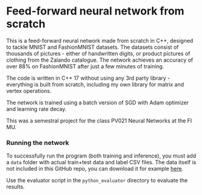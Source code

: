 # Feed-forward neural network from scratch

This is a feed-forward neural network made from scratch in C++, designed to tackle MNIST and FashionMNIST datasets. The datasets consist of thousands of pictures - either of handwritten digits, or product pictures of clothing from the Zalando catalogue. The network achieves an accuracy of over 88% on FashionMNIST after just a few minutes of training.

The code is written in C++ 17 without using any 3rd party library - everything is built from scratch, including my own library for matrix and vertex operations.

The network is trained using a batch version of SGD with Adam optimizer and learning rate decay.

This was a semestral project for the class PV021 Neural Networks at the FI MU.

### Running the network

To successfully run the program (both training and inference), you must add a `data` folder with actual train+test data and label CSV files. The data itself is not included in this GitHub repo, you can download it for example [here](https://www.kaggle.com/datasets/zalando-research/fashionmnist).

Use the evaluator script in the `python_evaluator` directory to evaluate the results.
